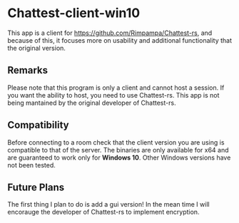 # Chattest-client-win10
This app is a client for https://github.com/Rimpampa/Chattest-rs, and because of this, it focuses more on usability and additional functionality that the original version.

## Remarks
Please note that this program is only a client and cannot host a session. If you want the ability to host, you need to use Chattest-rs. This app is not being mantained by the original developer of Chattest-rs.

## Compatibility
Before connecting to a room check that the client version you are using is compatible to that of the server.
The binaries are only available for x64 and are guaranteed to work only for **Windows 10**. Other Windows versions have not been tested.

## Future Plans
The first thing I plan to do is add a gui version! In the mean time I will encorauge the developer of Chattest-rs to implement encryption.
